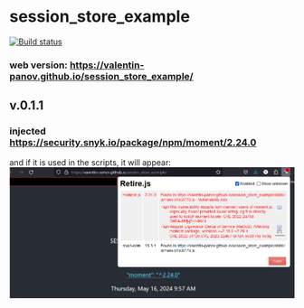 # session_store_example

[![Build status](https://ci.appveyor.com/api/projects/status/uda2y80umxpr25me?svg=true)](https://ci.appveyor.com/project/vapanov/session-store-example)

### web version: https://valentin-panov.github.io/session_store_example/

## v.0.1.1

### injected https://security.snyk.io/package/npm/moment/2.24.0

and if it is used in the scripts, it will appear:
![img_1.png](public/img_1.png)
